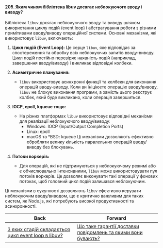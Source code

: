 #### 205. Яким чином бібліотека libuv досягає неблокуючого вводу і виводу?

Бібліотека `libuv` досягає неблокуючого вводу та виводу шляхом використання циклу подій (event loop) і абстрагування роботи з різними примітивами вводу/виводу операційної системи. Основні механізми, які використовує `libuv`, включають:

1. **Цикл подій (Event Loop):** Це серце `libuv`, яке відповідає за спостереження та обробку всіх неблокуючих запитів вводу-виводу. Цикл подій постійно перевіряє наявність подій (наприклад, завершення вводу/виводу) і викликає відповідні колбеки.

2. **Асиметричне планування:**
   - `libuv` використовує асинхронні функції та колбеки для виконання операцій вводу-виводу. Коли ви ініціюєте операцію вводу/виводу, `libuv` не блокує виконання програми, а замість цього реєструє колбек, який буде викликано, коли операція завершиться.

3. **IOCP, epoll, kqueue тощо:**
   - На різних платформах `libuv` використовує відповідні механізми для реалізації неблокуючого вводу/виводу:
     - Windows: IOCP (Input/Output Completion Ports)
     - Linux: epoll
     - macOS та *BSD: kqueue
   Ці механізми дозволяють ефективно обробляти велику кількість паралельних операцій вводу/виводу без блокувань.

4. **Потоки воркерів:**
   - Для операцій, які не підтримуються у неблокуючому режимі або є обчислювально інтенсивними, `libuv` може використовувати пул потоків воркерів. Це дозволяє виконувати такі операції у фонових потоках, щоб головний цикл подій залишався неблокуючим.

Ці механізми в сукупності дозволяють `libuv` ефективно керувати неблокуючим вводу/виводом, що є критично важливим для таких систем, як Node.js, які потребують високої продуктивності та асинхронності.

| Back | Forward |
|---|---|
| [З яких стадій складається цикл event loop в libuv?](/ua/senior/nodejs/which-stages-make-up-the-event-loop-cycle-in-libuv.md)  | [Що таке гарантії доставки повідомлень та якими вони бувають?](/ua/senior/nodejs/what-are-delivery-guarantees-and-how-do-they-work.md) |